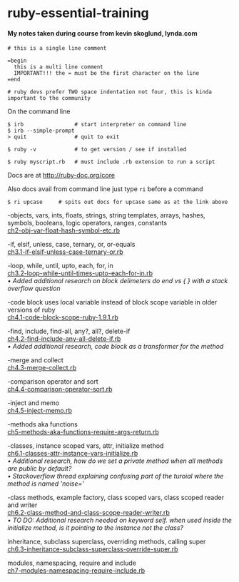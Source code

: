 # ruby-essential-training

#### My notes taken during course from kevin skoglund, lynda.com


    # this is a single line comment
    
    =begin
      this is a multi line comment
      IMPORTANT!!! the = must be the first character on the line
    =end

    # ruby devs prefer TWO space indentation not four, this is kinda important to the community


On the command line    

    $ irb                # start interpreter on command line
    $ irb --simple-prompt
    > quit               # quit to exit

    $ ruby -v            # to get version / see if installed

    $ ruby myscript.rb   # must include .rb extension to run a script

Docs are at <a href="http://ruby-doc.org/core" target="_blank">http://ruby-doc.org/core</a>

Also docs avail from command line just type `ri` before a command

    $ ri upcase     # spits out docs for upcase same as at the link above 


-objects, vars, ints, floats, strings, string templates, arrays, hashes, symbols, booleans, logic operators, ranges, constants<br/>
[ch2-obj-var-float-hash-symbol-etc.rb](./ch2-obj-var-float-hash-symbol-etc.rb)

-if, elsif, unless, case, ternary, or, or-equals<br/>
[ch3.1-if-elsif-unless-case-ternary-or.rb](./ch3.1-if-elsif-unless-case-ternary-or.rb)

-loop, while, until, upto, each, for, in<br/>
[ch3.2-loop-while-until-times-upto-each-for-in.rb](./ch3.2-loop-while-until-times-upto-each-for-in.rb)<br/>
_• Added additional research on block delimeters do end vs { } with a stack overflow question_

-code block uses local variable instead of block scope variable in older versions of ruby<br/>
[ch4.1-code-block-scope-ruby-1.9.1.rb](./ch4.1-code-block-scope-ruby-1.9.1.rb)

-find, include, find-all, any?, all?, delete-if<br/>
[ch4.2-find-include-any-all-delete-if.rb](./ch4.2-find-include-any-all-delete-if.rb)<br/>
_• Added additional research, code block as a transformer for the method_

-merge and collect<br/>
[ch4.3-merge-collect.rb](./ch4.3-merge-collect.rb)

-comparison operator and sort<br/>
[ch4.4-comparison-operator-sort.rb](./ch4.4-comparison-operator-sort.rb)

-inject and memo<br/>
[ch4.5-inject-memo.rb](./ch4.5-inject-memo.rb)

-methods aka functions<br/>
[ch5-methods-aka-functions-require-args-return.rb](./ch5-methods-aka-functions-require-args-return.rb)

-classes, instance scoped vars, attr, initialize method<br/>
[ch6.1-classes-attr-instance-vars-initialize.rb](./ch6.1-classes-attr-instance-vars-initialize.rb)<br/>
_• Additional research, how do we set a private method when all methods are public by default?_<br/>
_• Stackoverflow thread explaining confusing part of the turoial where the method is named 'noise='_

-class methods, example factory, class scoped vars, class scoped reader and writer<br/>
[ch6.2-class-method-and-class-scope-reader-writer.rb](./ch6.2-class-method-and-class-scope-reader-writer.rb)<br/>
_• TO DO: Additional research needed on keyword self. when used inside the initialize method, is it pointing to the instance not the class?_

inheritance, subclass superclass, overriding methods, calling super<br/>
[ch6.3-inheritance-subclass-superclass-override-super.rb](./ch6.3-inheritance-subclass-superclass-override-super.rb)<br/>

modules, namespacing, require and include<br/>
[ch7-modules-namespacing-require-include.rb](./ch7-modules-namespacing-require-include.rb)<br/>

